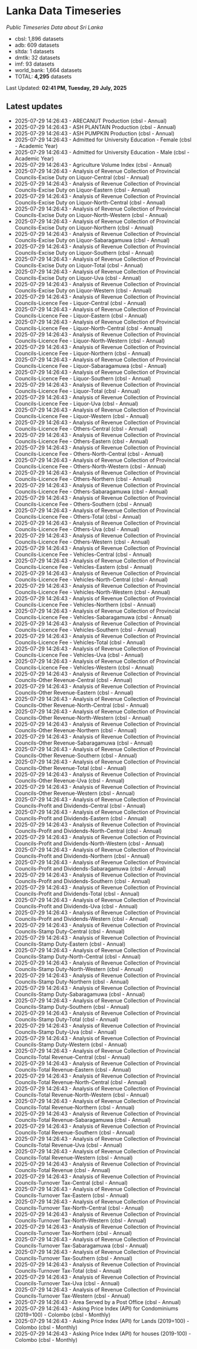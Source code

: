 # Lanka Data Timeseries
*Public Timeseries Data about Sri Lanka*

* cbsl: 1,896 datasets
* adb: 609 datasets
* sltda: 1 datasets
* dmtlk: 32 datasets
* imf: 93 datasets
* world_bank: 1,664 datasets
* TOTAL: **4,295** datasets

Last Updated: **02:41 PM, Tuesday, 29 July, 2025**

## Latest updates

* 2025-07-29 14:26:43 - ARECANUT Production (cbsl - Annual)
* 2025-07-29 14:26:43 - ASH PLANTAIN Production (cbsl - Annual)
* 2025-07-29 14:26:43 - ASH PUMPKIN Production (cbsl - Annual)
* 2025-07-29 14:26:43 - Admitted for University Education - Female (cbsl - Academic Year)
* 2025-07-29 14:26:43 - Admitted for University Education - Male (cbsl - Academic Year)
* 2025-07-29 14:26:43 - Agriculture Volume Index (cbsl - Annual)
* 2025-07-29 14:26:43 - Analysis of Revenue Collection of Provincial Councils-Excise Duty on Liquor-Central (cbsl - Annual)
* 2025-07-29 14:26:43 - Analysis of Revenue Collection of Provincial Councils-Excise Duty on Liquor-Eastern (cbsl - Annual)
* 2025-07-29 14:26:43 - Analysis of Revenue Collection of Provincial Councils-Excise Duty on Liquor-North-Central (cbsl - Annual)
* 2025-07-29 14:26:43 - Analysis of Revenue Collection of Provincial Councils-Excise Duty on Liquor-North-Western (cbsl - Annual)
* 2025-07-29 14:26:43 - Analysis of Revenue Collection of Provincial Councils-Excise Duty on Liquor-Northern (cbsl - Annual)
* 2025-07-29 14:26:43 - Analysis of Revenue Collection of Provincial Councils-Excise Duty on Liquor-Sabaragamuwa (cbsl - Annual)
* 2025-07-29 14:26:43 - Analysis of Revenue Collection of Provincial Councils-Excise Duty on Liquor-Southern (cbsl - Annual)
* 2025-07-29 14:26:43 - Analysis of Revenue Collection of Provincial Councils-Excise Duty on Liquor-Total (cbsl - Annual)
* 2025-07-29 14:26:43 - Analysis of Revenue Collection of Provincial Councils-Excise Duty on Liquor-Uva (cbsl - Annual)
* 2025-07-29 14:26:43 - Analysis of Revenue Collection of Provincial Councils-Excise Duty on Liquor-Western (cbsl - Annual)
* 2025-07-29 14:26:43 - Analysis of Revenue Collection of Provincial Councils-Licence Fee - Liquor-Central (cbsl - Annual)
* 2025-07-29 14:26:43 - Analysis of Revenue Collection of Provincial Councils-Licence Fee - Liquor-Eastern (cbsl - Annual)
* 2025-07-29 14:26:43 - Analysis of Revenue Collection of Provincial Councils-Licence Fee - Liquor-North-Central (cbsl - Annual)
* 2025-07-29 14:26:43 - Analysis of Revenue Collection of Provincial Councils-Licence Fee - Liquor-North-Western (cbsl - Annual)
* 2025-07-29 14:26:43 - Analysis of Revenue Collection of Provincial Councils-Licence Fee - Liquor-Northern (cbsl - Annual)
* 2025-07-29 14:26:43 - Analysis of Revenue Collection of Provincial Councils-Licence Fee - Liquor-Sabaragamuwa (cbsl - Annual)
* 2025-07-29 14:26:43 - Analysis of Revenue Collection of Provincial Councils-Licence Fee - Liquor-Southern (cbsl - Annual)
* 2025-07-29 14:26:43 - Analysis of Revenue Collection of Provincial Councils-Licence Fee - Liquor-Total (cbsl - Annual)
* 2025-07-29 14:26:43 - Analysis of Revenue Collection of Provincial Councils-Licence Fee - Liquor-Uva (cbsl - Annual)
* 2025-07-29 14:26:43 - Analysis of Revenue Collection of Provincial Councils-Licence Fee - Liquor-Western (cbsl - Annual)
* 2025-07-29 14:26:43 - Analysis of Revenue Collection of Provincial Councils-Licence Fee - Others-Central (cbsl - Annual)
* 2025-07-29 14:26:43 - Analysis of Revenue Collection of Provincial Councils-Licence Fee - Others-Eastern (cbsl - Annual)
* 2025-07-29 14:26:43 - Analysis of Revenue Collection of Provincial Councils-Licence Fee - Others-North-Central (cbsl - Annual)
* 2025-07-29 14:26:43 - Analysis of Revenue Collection of Provincial Councils-Licence Fee - Others-North-Western (cbsl - Annual)
* 2025-07-29 14:26:43 - Analysis of Revenue Collection of Provincial Councils-Licence Fee - Others-Northern (cbsl - Annual)
* 2025-07-29 14:26:43 - Analysis of Revenue Collection of Provincial Councils-Licence Fee - Others-Sabaragamuwa (cbsl - Annual)
* 2025-07-29 14:26:43 - Analysis of Revenue Collection of Provincial Councils-Licence Fee - Others-Southern (cbsl - Annual)
* 2025-07-29 14:26:43 - Analysis of Revenue Collection of Provincial Councils-Licence Fee - Others-Total (cbsl - Annual)
* 2025-07-29 14:26:43 - Analysis of Revenue Collection of Provincial Councils-Licence Fee - Others-Uva (cbsl - Annual)
* 2025-07-29 14:26:43 - Analysis of Revenue Collection of Provincial Councils-Licence Fee - Others-Western (cbsl - Annual)
* 2025-07-29 14:26:43 - Analysis of Revenue Collection of Provincial Councils-Licence Fee - Vehicles-Central (cbsl - Annual)
* 2025-07-29 14:26:43 - Analysis of Revenue Collection of Provincial Councils-Licence Fee - Vehicles-Eastern (cbsl - Annual)
* 2025-07-29 14:26:43 - Analysis of Revenue Collection of Provincial Councils-Licence Fee - Vehicles-North-Central (cbsl - Annual)
* 2025-07-29 14:26:43 - Analysis of Revenue Collection of Provincial Councils-Licence Fee - Vehicles-North-Western (cbsl - Annual)
* 2025-07-29 14:26:43 - Analysis of Revenue Collection of Provincial Councils-Licence Fee - Vehicles-Northern (cbsl - Annual)
* 2025-07-29 14:26:43 - Analysis of Revenue Collection of Provincial Councils-Licence Fee - Vehicles-Sabaragamuwa (cbsl - Annual)
* 2025-07-29 14:26:43 - Analysis of Revenue Collection of Provincial Councils-Licence Fee - Vehicles-Southern (cbsl - Annual)
* 2025-07-29 14:26:43 - Analysis of Revenue Collection of Provincial Councils-Licence Fee - Vehicles-Total (cbsl - Annual)
* 2025-07-29 14:26:43 - Analysis of Revenue Collection of Provincial Councils-Licence Fee - Vehicles-Uva (cbsl - Annual)
* 2025-07-29 14:26:43 - Analysis of Revenue Collection of Provincial Councils-Licence Fee - Vehicles-Western (cbsl - Annual)
* 2025-07-29 14:26:43 - Analysis of Revenue Collection of Provincial Councils-Other Revenue-Central (cbsl - Annual)
* 2025-07-29 14:26:43 - Analysis of Revenue Collection of Provincial Councils-Other Revenue-Eastern (cbsl - Annual)
* 2025-07-29 14:26:43 - Analysis of Revenue Collection of Provincial Councils-Other Revenue-North-Central (cbsl - Annual)
* 2025-07-29 14:26:43 - Analysis of Revenue Collection of Provincial Councils-Other Revenue-North-Western (cbsl - Annual)
* 2025-07-29 14:26:43 - Analysis of Revenue Collection of Provincial Councils-Other Revenue-Northern (cbsl - Annual)
* 2025-07-29 14:26:43 - Analysis of Revenue Collection of Provincial Councils-Other Revenue-Sabaragamuwa (cbsl - Annual)
* 2025-07-29 14:26:43 - Analysis of Revenue Collection of Provincial Councils-Other Revenue-Southern (cbsl - Annual)
* 2025-07-29 14:26:43 - Analysis of Revenue Collection of Provincial Councils-Other Revenue-Total (cbsl - Annual)
* 2025-07-29 14:26:43 - Analysis of Revenue Collection of Provincial Councils-Other Revenue-Uva (cbsl - Annual)
* 2025-07-29 14:26:43 - Analysis of Revenue Collection of Provincial Councils-Other Revenue-Western (cbsl - Annual)
* 2025-07-29 14:26:43 - Analysis of Revenue Collection of Provincial Councils-Profit and Dividends-Central (cbsl - Annual)
* 2025-07-29 14:26:43 - Analysis of Revenue Collection of Provincial Councils-Profit and Dividends-Eastern (cbsl - Annual)
* 2025-07-29 14:26:43 - Analysis of Revenue Collection of Provincial Councils-Profit and Dividends-North-Central (cbsl - Annual)
* 2025-07-29 14:26:43 - Analysis of Revenue Collection of Provincial Councils-Profit and Dividends-North-Western (cbsl - Annual)
* 2025-07-29 14:26:43 - Analysis of Revenue Collection of Provincial Councils-Profit and Dividends-Northern (cbsl - Annual)
* 2025-07-29 14:26:43 - Analysis of Revenue Collection of Provincial Councils-Profit and Dividends-Sabaragamuwa (cbsl - Annual)
* 2025-07-29 14:26:43 - Analysis of Revenue Collection of Provincial Councils-Profit and Dividends-Southern (cbsl - Annual)
* 2025-07-29 14:26:43 - Analysis of Revenue Collection of Provincial Councils-Profit and Dividends-Total (cbsl - Annual)
* 2025-07-29 14:26:43 - Analysis of Revenue Collection of Provincial Councils-Profit and Dividends-Uva (cbsl - Annual)
* 2025-07-29 14:26:43 - Analysis of Revenue Collection of Provincial Councils-Profit and Dividends-Western (cbsl - Annual)
* 2025-07-29 14:26:43 - Analysis of Revenue Collection of Provincial Councils-Stamp Duty-Central (cbsl - Annual)
* 2025-07-29 14:26:43 - Analysis of Revenue Collection of Provincial Councils-Stamp Duty-Eastern (cbsl - Annual)
* 2025-07-29 14:26:43 - Analysis of Revenue Collection of Provincial Councils-Stamp Duty-North-Central (cbsl - Annual)
* 2025-07-29 14:26:43 - Analysis of Revenue Collection of Provincial Councils-Stamp Duty-North-Western (cbsl - Annual)
* 2025-07-29 14:26:43 - Analysis of Revenue Collection of Provincial Councils-Stamp Duty-Northern (cbsl - Annual)
* 2025-07-29 14:26:43 - Analysis of Revenue Collection of Provincial Councils-Stamp Duty-Sabaragamuwa (cbsl - Annual)
* 2025-07-29 14:26:43 - Analysis of Revenue Collection of Provincial Councils-Stamp Duty-Southern (cbsl - Annual)
* 2025-07-29 14:26:43 - Analysis of Revenue Collection of Provincial Councils-Stamp Duty-Total (cbsl - Annual)
* 2025-07-29 14:26:43 - Analysis of Revenue Collection of Provincial Councils-Stamp Duty-Uva (cbsl - Annual)
* 2025-07-29 14:26:43 - Analysis of Revenue Collection of Provincial Councils-Stamp Duty-Western (cbsl - Annual)
* 2025-07-29 14:26:43 - Analysis of Revenue Collection of Provincial Councils-Total Revenue-Central (cbsl - Annual)
* 2025-07-29 14:26:43 - Analysis of Revenue Collection of Provincial Councils-Total Revenue-Eastern (cbsl - Annual)
* 2025-07-29 14:26:43 - Analysis of Revenue Collection of Provincial Councils-Total Revenue-North-Central (cbsl - Annual)
* 2025-07-29 14:26:43 - Analysis of Revenue Collection of Provincial Councils-Total Revenue-North-Western (cbsl - Annual)
* 2025-07-29 14:26:43 - Analysis of Revenue Collection of Provincial Councils-Total Revenue-Northern (cbsl - Annual)
* 2025-07-29 14:26:43 - Analysis of Revenue Collection of Provincial Councils-Total Revenue-Sabaragamuwa (cbsl - Annual)
* 2025-07-29 14:26:43 - Analysis of Revenue Collection of Provincial Councils-Total Revenue-Southern (cbsl - Annual)
* 2025-07-29 14:26:43 - Analysis of Revenue Collection of Provincial Councils-Total Revenue-Uva (cbsl - Annual)
* 2025-07-29 14:26:43 - Analysis of Revenue Collection of Provincial Councils-Total Revenue-Western (cbsl - Annual)
* 2025-07-29 14:26:43 - Analysis of Revenue Collection of Provincial Councils-Total Revenue (cbsl - Annual)
* 2025-07-29 14:26:43 - Analysis of Revenue Collection of Provincial Councils-Turnover Tax-Central (cbsl - Annual)
* 2025-07-29 14:26:43 - Analysis of Revenue Collection of Provincial Councils-Turnover Tax-Eastern (cbsl - Annual)
* 2025-07-29 14:26:43 - Analysis of Revenue Collection of Provincial Councils-Turnover Tax-North-Central (cbsl - Annual)
* 2025-07-29 14:26:43 - Analysis of Revenue Collection of Provincial Councils-Turnover Tax-North-Western (cbsl - Annual)
* 2025-07-29 14:26:43 - Analysis of Revenue Collection of Provincial Councils-Turnover Tax-Northern (cbsl - Annual)
* 2025-07-29 14:26:43 - Analysis of Revenue Collection of Provincial Councils-Turnover Tax-Sabaragamuwa (cbsl - Annual)
* 2025-07-29 14:26:43 - Analysis of Revenue Collection of Provincial Councils-Turnover Tax-Southern (cbsl - Annual)
* 2025-07-29 14:26:43 - Analysis of Revenue Collection of Provincial Councils-Turnover Tax-Total (cbsl - Annual)
* 2025-07-29 14:26:43 - Analysis of Revenue Collection of Provincial Councils-Turnover Tax-Uva (cbsl - Annual)
* 2025-07-29 14:26:43 - Analysis of Revenue Collection of Provincial Councils-Turnover Tax-Western (cbsl - Annual)
* 2025-07-29 14:26:43 - Area Served by a Post Office (cbsl - Annual)
* 2025-07-29 14:26:43 - Asking Price Index (API) for Condominiums (2019=100) - Colombo (cbsl - Monthly)
* 2025-07-29 14:26:43 - Asking Price Index (API) for Lands (2019=100) - Colombo (cbsl - Monthly)
* 2025-07-29 14:26:43 - Asking Price Index (API) for houses (2019-100) - Colombo (cbsl - Monthly)